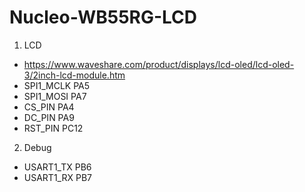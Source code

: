 # Nucleo-WB55RG-LCD

1. LCD
- https://www.waveshare.com/product/displays/lcd-oled/lcd-oled-3/2inch-lcd-module.htm
- SPI1_MCLK PA5
- SPI1_MOSI PA7
- CS_PIN  PA4
- DC_PIN  PA9
- RST_PIN PC12

2. Debug
- USART1_TX PB6
- USART1_RX PB7